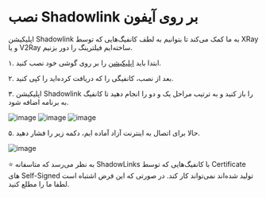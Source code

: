 # نصب Shadowlink بر روی آیفون

اپلیکیشن Shadowlink به ما کمک می‌کند تا بتوانیم به لطف کانفیگ‌هایی که توسط XRay و یا V2Ray ساخته‌ایم فیلترینگ را دور بزنیم.

۱. ابتدا باید [اپلیکیشن](https://apps.apple.com/us/app/shadowlink-shadowsocks-vpn/id1439686518) را بر روی گوشی خود نصب کنید. 

۲. بعد از نصب، کانفیگی را که دریافت کرده‌اید را کپی کنید.

۳. اپلیکیشن Shadowlink را باز کنید و به ترتیب مراحل یک و دو را انجام دهید تا کانفیگ به برنامه اضافه شود.

![image](https://user-images.githubusercontent.com/118040490/201843706-b0f9faf7-4fe0-49fb-a003-f5db43c95490.png)
![image](https://user-images.githubusercontent.com/118040490/201843874-818d1697-f74c-4355-ac27-a1213921ef97.png)
![image](https://user-images.githubusercontent.com/118040490/201843975-39e8a032-a8e7-4b7b-bf8a-1692f8007186.png)


۵. حالا برای اتصال به اینترنت آزاد آماده ایم، دکمه زیر را فشار دهید.

![image](https://user-images.githubusercontent.com/118040490/201845260-91f606e9-6c0e-4b67-aa30-33fe82ec29da.png)


⭐ به نظر می‌رسد که متاسفانه ShadowLinks با کانفیگ‌هایی که توسط Certificate های Self-Signed تولید شده‌اند نمی‌تواند کار کند. در صورتی که این فرض اشتباه است لطفا ما را مطلع کنید.
